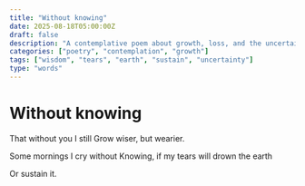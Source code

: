 ```yaml
---
title: "Without knowing"
date: 2025-08-18T05:00:00Z
draft: false
description: "A contemplative poem about growth, loss, and the uncertain power of tears"
categories: ["poetry", "contemplation", "growth"]
tags: ["wisdom", "tears", "earth", "sustain", "uncertainty"]
type: "words"
---
```


# Without knowing

That without you I still
Grow wiser, but wearier.

Some mornings I cry without
Knowing, if my tears will drown the earth

Or sustain it.